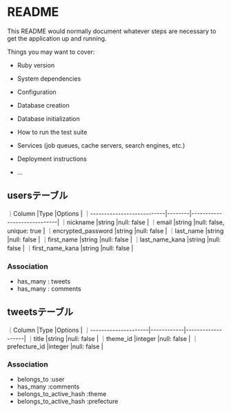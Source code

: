 # README

This README would normally document whatever steps are necessary to get the
application up and running.

Things you may want to cover:

* Ruby version

* System dependencies

* Configuration

* Database creation

* Database initialization

* How to run the test suite

* Services (job queues, cache servers, search engines, etc.)

* Deployment instructions

* ...

## usersテーブル

｜Column                     |Type    |Options                      |
｜---------------------------|--------|-----------------------------|
｜nickname                   |string  |null: false                  |
｜email                      |string  |null: false, unique: true    |
｜encrypted_password         |string  |null: false                  |
｜last_name                  |string  |null: false                  |
｜first_name                 |string  |null: false                  |
｜last_name_kana             |string  |null: false                  |
｜first_name_kana            |string  |null: false                  |

### Association

- has_many : tweets
- has_many : comments


## tweetsテーブル

｜Column               |Type        |Options            |
｜---------------------|------------|-------------------|
｜title                |string      |null: false        |
｜theme_id             |integer     |null: false        |
｜prefecture_id        |integer     |null: false        |

### Association

- belongs_to :user
- has_many   :comments
- belongs_to_active_hash :theme
- belongs_to_active_hash :prefecture
